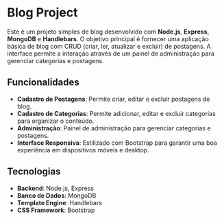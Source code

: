 # Blog Project

Este é um projeto simples de blog desenvolvido com **Node.js**, **Express**, **MongoDB** e **Handlebars**. O objetivo principal é fornecer uma aplicação básica de blog com CRUD (criar, ler, atualizar e excluir) de postagens. A interface permite a interação através de um painel de administração para gerenciar categorias e postagens.

## Funcionalidades

- **Cadastro de Postagens**: Permite criar, editar e excluir postagens de blog.
- **Cadastro de Categorias**: Permite adicionar, editar e excluir categorias para organizar o conteúdo.
- **Administração**: Painel de administração para gerenciar categorias e postagens.
- **Interface Responsiva**: Estilizado com Bootstrap para garantir uma boa experiência em dispositivos móveis e desktop.

## Tecnologias

- **Backend**: Node.js, Express
- **Banco de Dados**: MongoDB
- **Template Engine**: Handlebars
- **CSS Framework**: Bootstrap

